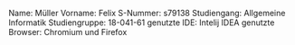 Name: Müller
Vorname: Felix
S-Nummer: s79138
Studiengang: Allgemeine Informatik
Studiengruppe: 18-041-61
genutzte IDE: Intelij IDEA
genutzte Browser: Chromium und Firefox
